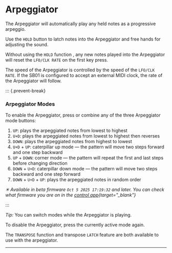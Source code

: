 # Arpeggiator

<article>

The Arpeggiator will automatically play any held notes as a progressive arpeggio.

Use the `HOLD` button to latch notes into the Arpeggiator and free hands for adjusting the sound.

Without using the `HOLD` function , any new notes played into the Arpeggiator will reset the `LFO/CLK RATE` on the first key press.

The speed of the Arpeggiator is controlled by the speed of the `LFO/CLK RATE`. If the SB01 is configured to accept an external MIDI clock, the rate of the Arpeggiator will follow.

::: {.prevent-break}

### Arpeggiator Modes

To enable the Arpeggiator, press or combine any of the three Arpeggiator mode buttons:

1. `UP`: plays the arpeggiated notes from lowest to highest
2. `U+D`: plays the arpeggiated notes from lowest to highest then reverses
3. `DOWN`: plays the arpeggiated notes from highest to lowest
4. `U+D` + `UP`: caterpillar up mode — the pattern will move two steps forward and one step backward
5. `UP` + `DOWN`: corner mode — the pattern will repeat the first and last steps before changing direction
6. `DOWN` + `U+D`: caterpillar down mode — the pattern will move two steps backward and one step forward
7. `DOWN` + `U+D` + `UP`: plays the arpeggiated notes in random order

*✳ Available in beta firmware `Oct 5 2025 17:19:32` and later. You can check what firmware you are on in the [control app](https://control.playsuperlative.com){target="_blank"}*

:::

*Tip:* You can switch modes while the Arpeggiator is playing.

To disable the Arpeggiator, press the currently active mode again.

The `TRANSPOSE` function and transpose `LATCH` feature are both available to use with the arpeggiator.


</article>

---
